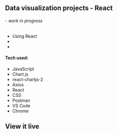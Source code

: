 ## Data visualization projects - React
###### - work in progress

*  Using React
*  
*  



#### Tech used: 
- JavaScript
- Chart.js
- react-chartjs-2
- Axios
- React
- CSS
- Postman
- VS Code
- Chrome


## View it live
